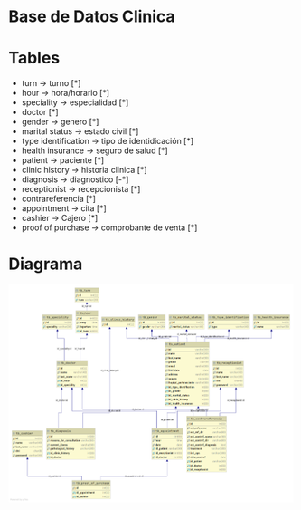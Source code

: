 # Base de Datos Clinica

# Tables
- turn -> turno [*]
- hour -> hora/horario [*]
- speciality -> especialidad [*]
- doctor [*]
- gender -> genero [*]
- marital status -> estado civil [*]
- type identification -> tipo de identidicación [*]
- health insurance -> seguro de salud [*]
- patient -> paciente [*]
- clinic history -> historia clinica [*]
- diagnosis -> diagnostico [-*]
- receptionist -> recepcionista [*]
- contrareferencia [*]
- appointment -> cita [*]
- cashier -> Cajero [*]
- proof of purchase -> comprobante de venta [*]

# Diagrama
![diagram_db](db_clinic.png)

